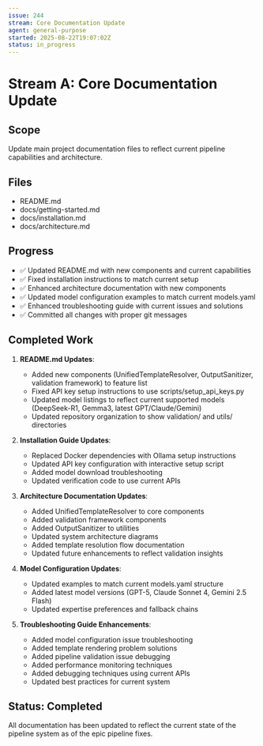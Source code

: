 ```yaml
---
issue: 244
stream: Core Documentation Update
agent: general-purpose
started: 2025-08-22T19:07:02Z
status: in_progress
---
```


# Stream A: Core Documentation Update

## Scope
Update main project documentation files to reflect current pipeline capabilities and architecture.

## Files
- README.md
- docs/getting-started.md
- docs/installation.md
- docs/architecture.md

## Progress
- ✅ Updated README.md with new components and current capabilities
- ✅ Fixed installation instructions to match current setup
- ✅ Enhanced architecture documentation with new components
- ✅ Updated model configuration examples to match current models.yaml
- ✅ Enhanced troubleshooting guide with current issues and solutions
- ✅ Committed all changes with proper git messages

## Completed Work
1. **README.md Updates**:
   - Added new components (UnifiedTemplateResolver, OutputSanitizer, validation framework) to feature list
   - Fixed API key setup instructions to use scripts/setup_api_keys.py
   - Updated model listings to reflect current supported models (DeepSeek-R1, Gemma3, latest GPT/Claude/Gemini)
   - Updated repository organization to show validation/ and utils/ directories

2. **Installation Guide Updates**:
   - Replaced Docker dependencies with Ollama setup instructions
   - Updated API key configuration with interactive setup script
   - Added model download troubleshooting
   - Updated verification code to use current APIs

3. **Architecture Documentation Updates**:
   - Added UnifiedTemplateResolver to core components
   - Added validation framework components
   - Added OutputSanitizer to utilities
   - Updated system architecture diagrams
   - Added template resolution flow documentation
   - Updated future enhancements to reflect validation insights

4. **Model Configuration Updates**:
   - Updated examples to match current models.yaml structure
   - Added latest model versions (GPT-5, Claude Sonnet 4, Gemini 2.5 Flash)
   - Updated expertise preferences and fallback chains

5. **Troubleshooting Guide Enhancements**:
   - Added model configuration issue troubleshooting
   - Added template rendering problem solutions
   - Added pipeline validation issue debugging
   - Added performance monitoring techniques
   - Added debugging techniques using current APIs
   - Updated best practices for current system

## Status: Completed
All documentation has been updated to reflect the current state of the pipeline system as of the epic pipeline fixes.
